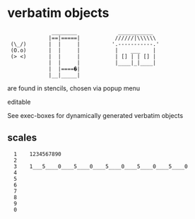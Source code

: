 # verbatim objects

                  ________             ___________  
                 |==|=====|           //////|\\\\\\ 
     (\_/)       |  |     |          '.-----------.'
     (O.o)       |  |     |           |    ___    | 
     (> <)       |  |     |           | [] | | [] | 
                 |  |     |           |____|_|____| 
                 |  |====�|
                 |__|_____|


are found in stencils, chosen via popup menu

editable

See exec-boxes for dynamically generated verbatim objects


## scales


      1    1234567890
      2
      3    1___5____0____5____0____5____0____5____0____5____0
      4
      5
      6
      7
      8
      9
      0

